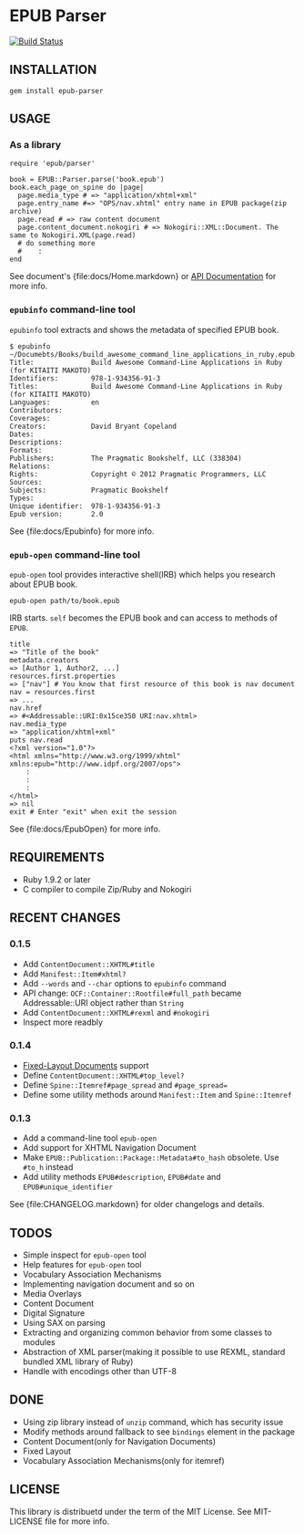 EPUB Parser
===========
[![Build Status](https://secure.travis-ci.org/KitaitiMakoto/epub-parser.png?branch=master)](http://travis-ci.org/KitaitiMakoto/epub-parser)

INSTALLATION
-------

    gem install epub-parser  

USAGE
-----

### As a library

    require 'epub/parser'
    
    book = EPUB::Parser.parse('book.epub')
    book.each_page_on_spine do |page|
      page.media_type # => "application/xhtml+xml"
      page.entry_name #=> "OPS/nav.xhtml" entry name in EPUB package(zip archive)
      page.read # => raw content document
      page.content_document.nokogiri # => Nokogiri::XML::Document. The same to Nokogiri.XML(page.read)
      # do something more
      #    :
    end

See document's {file:docs/Home.markdown} or [API Documentation][rubydoc] for more info.

[rubydoc]: http://rubydoc.info/gems/epub-parser/frames

### `epubinfo` command-line tool

`epubinfo` tool extracts and shows the metadata of specified EPUB book.

    $ epubinfo ~/Documebts/Books/build_awesome_command_line_applications_in_ruby.epub
    Title:              Build Awesome Command-Line Applications in Ruby (for KITAITI MAKOTO)
    Identifiers:        978-1-934356-91-3
    Titles:             Build Awesome Command-Line Applications in Ruby (for KITAITI MAKOTO)
    Languages:          en
    Contributors:       
    Coverages:          
    Creators:           David Bryant Copeland
    Dates:              
    Descriptions:       
    Formats:            
    Publishers:         The Pragmatic Bookshelf, LLC (338304)
    Relations:          
    Rights:             Copyright © 2012 Pragmatic Programmers, LLC
    Sources:            
    Subjects:           Pragmatic Bookshelf
    Types:              
    Unique identifier:  978-1-934356-91-3
    Epub version:       2.0

See {file:docs/Epubinfo} for more info.

### `epub-open` command-line tool

`epub-open` tool provides interactive shell(IRB) which helps you research about EPUB book.

    epub-open path/to/book.epub

IRB starts. `self` becomes the EPUB book and can access to methods of `EPUB`.

    title
    => "Title of the book"
    metadata.creators
    => [Author 1, Author2, ...]
    resources.first.properties
    => ["nav"] # You know that first resource of this book is nav document
    nav = resources.first
    => ...
    nav.href
    => #<Addressable::URI:0x15ce350 URI:nav.xhtml>
    nav.media_type
    => "application/xhtml+xml"
    puts nav.read
    <?xml version="1.0"?>
    <html xmlns="http://www.w3.org/1999/xhtml" xmlns:epub="http://www.idpf.org/2007/ops">
        :
        :
        :
    </html>
    => nil
    exit # Enter "exit" when exit the session

See {file:docs/EpubOpen} for more info.

REQUIREMENTS
------------
* Ruby 1.9.2 or later
* C compiler to compile Zip/Ruby and Nokogiri

RECENT CHANGES
--------------
### 0.1.5
* Add `ContentDocument::XHTML#title`
* Add `Manifest::Item#xhtml?`
* Add `--words` and `--char` options to `epubinfo` command
* API change: `OCF::Container::Rootfile#full_path` became Addressable::URI object rather than `String`
* Add `ContentDocument::XHTML#rexml` and `#nokogiri`
* Inspect more readbly

### 0.1.4
* [Fixed-Layout Documents][fixed-layout] support
* Define `ContentDocument::XHTML#top_level?`
* Define `Spine::Itemref#page_spread` and `#page_spread=`
* Define some utility methods around `Manifest::Item` and `Spine::Itemref`

[fixed-layout]: http://www.idpf.org/epub/fxl/

### 0.1.3
* Add a command-line tool `epub-open`
* Add support for XHTML Navigation Document
* Make `EPUB::Publication::Package::Metadata#to_hash` obsolete. Use `#to_h` instead
* Add utility methods `EPUB#description`, `EPUB#date` and `EPUB#unique_identifier`

See {file:CHANGELOG.markdown} for older changelogs and details.

TODOS
-----
* Simple inspect for `epub-open` tool
* Help features for `epub-open` tool
* Vocabulary Association Mechanisms
* Implementing navigation document and so on
* Media Overlays
* Content Document
* Digital Signature
* Using SAX on parsing
* Extracting and organizing common behavior from some classes to modules
* Abstraction of XML parser(making it possible to use REXML, standard bundled XML library of Ruby)
* Handle with encodings other than UTF-8

DONE
----
* Using zip library instead of `unzip` command, which has security issue
* Modify methods around fallback to see `bindings` element in the package
* Content Document(only for Navigation Documents)
* Fixed Layout
* Vocabulary Association Mechanisms(only for itemref)

LICENSE
-------
This library is distribuetd under the term of the MIT License.
See MIT-LICENSE file for more info.

